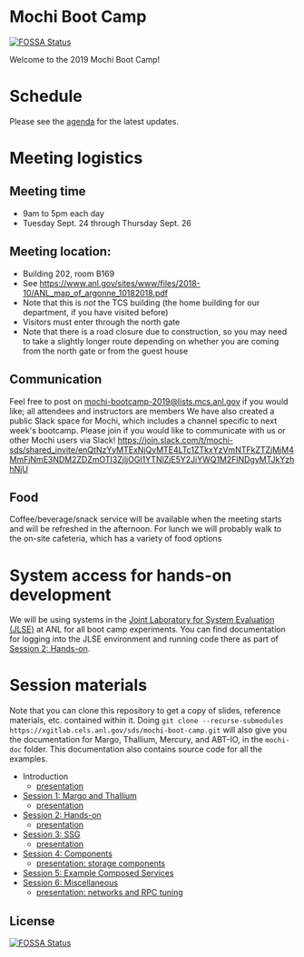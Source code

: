 # Mochi Boot Camp
[![FOSSA Status](https://app.fossa.io/api/projects/git%2Bgithub.com%2Fshuuji3%2Fmochi-boot-camp.svg?type=shield)](https://app.fossa.io/projects/git%2Bgithub.com%2Fshuuji3%2Fmochi-boot-camp?ref=badge_shield)


Welcome to the 2019 Mochi Boot Camp!

# Schedule

Please see the [agenda](https://docs.google.com/spreadsheets/d/17lOj8Kk-ySFfTkOc7W-2pTVB7kNgrnO0VzB1RDVmKAU/edit?usp=sharing) for the latest updates.

# Meeting logistics

##  Meeting time

* 9am to 5pm each day
* Tuesday Sept. 24 through Thursday Sept. 26

## Meeting location:

* Building 202, room B169
* See https://www.anl.gov/sites/www/files/2018-10/ANL_map_of_argonne_10182018.pdf
* Note that this is *not* the TCS building (the home building for our
  department, if you have visited before)
* Visitors must enter through the north gate
* Note that there is a road closure due to construction, so you may need
  to take a slightly longer route depending on whether you are coming from
  the north gate or from the guest house

## Communication

Feel free to post on mochi-bootcamp-2019@lists.mcs.anl.gov if
you would like; all attendees and instructors are members We
have also created a public Slack space for Mochi, which includes
a channel specific to next week's bootcamp.  Please join if you
would like to communicate with us or other Mochi users via Slack!
https://join.slack.com/t/mochi-sds/shared_invite/enQtNzYyMTExNjQyMTE4LTc1ZTkxYzVmNTFkZTZjMjM4MmFjNmE3NDM2ZDZmOTI3ZjljOGI1YTNlZjE5Y2JiYWQ1M2FlNDgyMTJkYzhhNjU

## Food

Coffee/beverage/snack service will be available when the meeting
starts and will be refreshed in the afternoon.  For lunch we will
probably walk to the on-site cafeteria, which has a variety of
food options

# System access for hands-on development

We will be using systems in the [Joint Laboratory for System Evaluation
(JLSE)](http://jlse.anl.gov) at ANL for all boot camp experiments. You can
find documentation for logging into the JLSE environment and running code
there as part of [Session 2: Hands-on](sessions/s2-hands-on/README.md).

# Session materials

Note that you can clone this repository to get a copy of slides, reference
materials, etc. contained within it. Doing `git clone --recurse-submodules https://xgitlab.cels.anl.gov/sds/mochi-boot-camp.git`
will also give you the documentation for Margo, Thallium, Mercury, and ABT-IO, in the `mochi-doc` folder. This documentation
also contains source code for all the examples.

* Introduction
  * [presentation](sessions/intro/mochi-boot-camp-intro.pdf)
* [Session 1: Margo and Thallium](sessions/s1-margo-thallium/README.md)
  * [presentation](sessions/s1-margo-thallium/mbc-s1-margo-and-thallium.pdf)
* [Session 2: Hands-on](sessions/s2-hands-on/README.md)
  * [presentation](sessions/s2-hands-on/mbc-s2-hands-on.pdf)
* [Session 3: SSG](sessions/s3-ssg/README.md)
  * [presentation](sessions/s3-ssg/mbc-s3-ssg.pdf)
* [Session 4: Components](sessions/s4-componets/README.md)
  * [presentation: storage components](sessions/s4-components/mbc-s4-components-storage.pdf)
* [Session 5: Example Composed Services](sessions/s5-composed/README.md)
* [Session 6: Miscellaneous](sessions/s6-misc/README.md)
  * [presentation: networks and RPC tuning](sessions/s6-misc/mbc-s6-fabrics-and-rpcs.pdf)



## License
[![FOSSA Status](https://app.fossa.io/api/projects/git%2Bgithub.com%2Fshuuji3%2Fmochi-boot-camp.svg?type=large)](https://app.fossa.io/projects/git%2Bgithub.com%2Fshuuji3%2Fmochi-boot-camp?ref=badge_large)